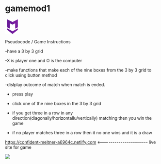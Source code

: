 # gamemod1

![alt text](https://github.com/adam-p/markdown-here/raw/master/src/common/images/icon48.png "Logo Title Text 1") 



Pseudocode / Game Instructions


-have a 3 by 3 grid 


-X is player one and O is the computer


-make functions that make each of the nine boxes from the 3 by 3 grid to click using button method

 
-dislplay outcome of match when match is ended. 


- press play
 
 
- click one of the nine boxes in the 3 by 3 grid


- if you get three in a row in any direction(diagonally/horizontallu/vertically) matching then you win the game


- if no player matches three in a row then it no one wins and it is a draw 

https://confident-meitner-a6964c.netlify.com   <----------------------- live site for game
  

![](https://www.pngitem.com/pimgs/m/427-4272622_picture-regarding-free-printable-tic-tac-toe-board.png)

 

